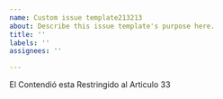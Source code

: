 ```yaml
---
name: Custom issue template213213
about: Describe this issue template's purpose here.
title: ''
labels: ''
assignees: ''

---
```


El Contendió esta Restringido al Articulo 33
